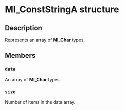# MI_ConstStringA structure

## Description

Represents an array of **MI_Char** types.

## Members

### `data`

An array of **MI_Char** types.

### `size`

Number of items in the data array.